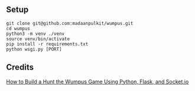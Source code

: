 ## Setup

```
git clone git@github.com:madaanpulkit/wumpus.git
cd wumpus
python3 -m venv ./venv
source venv/bin/activate
pip install -r requirements.txt
python wsgi.py [PORT]
```

## Credits

[How to Build a Hunt the Wumpus Game Using Python, Flask, and Socket.io](https://www.section.io/engineering-education/creating-a-simple-hunt-the-wumpus-game-using-python-flask-and-socketio/)
